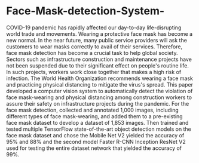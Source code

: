 # Face-Mask-detection-System-
COVID-19 pandemic has rapidly affected our day-to-day life-disrupting world trade and movements.
Wearing a protective face mask has become a new normal. In the near future, many public service
providers will ask the customers to wear masks correctly to avail of their services. Therefore, face mask
detection has become a crucial task to help global society. Sectors such as infrastructure construction
and maintenance projects have not been suspended due to their significant effect on people's routine
life. In such projects, workers work close together that makes a high risk of infection. The World Health
Organization recommends wearing a face mask and practicing physical distancing to mitigate the virus's
spread. This paper developed a computer vision system to automatically detect the violation of face
mask-wearing and physical distancing among construction workers to assure their safety on
infrastructure projects during the pandemic. For the face mask detection, collected and annotated 1,000
images, including different types of face mask-wearing, and added them to a pre-existing face mask
dataset to develop a dataset of 1,853 images. Then trained and tested multiple TensorFlow
state-of-the-art object detection models on the face mask dataset and chose the Mobile Net V2 yielded
the accuracy of 95% and 88% and the second model Faster R-CNN Inception ResNet V2 used for testing
the entire dataset network that yielded the accuracy of 99%.
